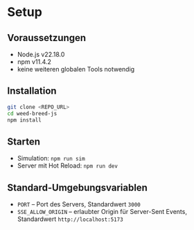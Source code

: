 # Setup

## Voraussetzungen

- Node.js v22.18.0
- npm v11.4.2
- keine weiteren globalen Tools notwendig

## Installation

```bash
git clone <REPO_URL>
cd weed-breed-js
npm install
```

## Starten

- Simulation: `npm run sim`
- Server mit Hot Reload: `npm run dev`

## Standard-Umgebungsvariablen

- `PORT` – Port des Servers, Standardwert `3000`
- `SSE_ALLOW_ORIGIN` – erlaubter Origin für Server-Sent Events, Standardwert `http://localhost:5173`
